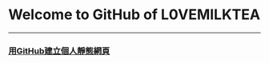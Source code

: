 # Welcome to GitHub of L0VEMILKTEA
----


### [用GitHub建立個人靜態網頁][1]

[1]: https://l0vemilktea.serveblog.net/
